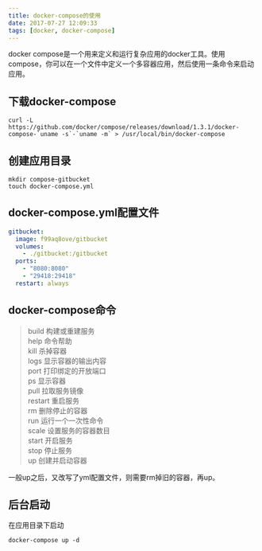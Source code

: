 ```yaml
---
title: docker-compose的使用
date: 2017-07-27 12:09:33
tags: [docker, docker-compose]
---
```

docker compose是一个用来定义和运行复杂应用的docker工具。使用compose，你可以在一个文件中定义一个多容器应用，然后使用一条命令来启动应用。    

## 下载docker-compose

```shell
curl -L https://github.com/docker/compose/releases/download/1.3.1/docker-compose-`uname -s`-`uname -m` > /usr/local/bin/docker-compose
```
## 创建应用目录
```shell
mkdir compose-gitbucket
touch docker-compose.yml
```

## docker-compose.yml配置文件
```yml
gitbucket:
  image: f99aq8ove/gitbucket
  volumes:
    - ./gitbucket:/gitbucket
  ports:
    - "8080:8080"
    - "29418:29418"
  restart: always
```

## docker-compose命令
> build 构建或重建服务    
> help 命令帮助    
> kill 杀掉容器    
> logs 显示容器的输出内容    
> port 打印绑定的开放端口    
> ps 显示容器    
> pull 拉取服务镜像    
> restart 重启服务    
> rm 删除停止的容器    
> run 运行一个一次性命令    
> scale 设置服务的容器数目    
> start 开启服务    
> stop 停止服务    
> up 创建并启动容器    

一般up之后，又改写了yml配置文件，则需要rm掉旧的容器，再up。

## 后台启动
在应用目录下启动

```shell
docker-compose up -d
```
